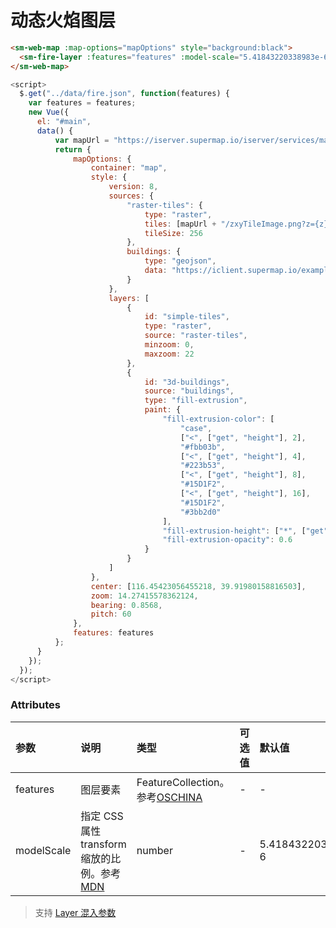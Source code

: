 # 动态火焰图层

<sm-iframe src="https://iclient.supermap.io/examples/component/components_fire_layer_vue.html"></sm-iframe>

```html
<sm-web-map :map-options="mapOptions" style="background:black">
  <sm-fire-layer :features="features" :model-scale="5.41843220338983e-6"></sm-fire-layer>
</sm-web-map>
```

```js
<script>
  $.get("../data/fire.json", function(features) {
    var features = features;
    new Vue({
      el: "#main",
      data() {
          var mapUrl = "https://iserver.supermap.io/iserver/services/map-china400/rest/maps/ChinaDark";
          return {
              mapOptions: {
                  container: "map",
                  style: {
                      version: 8,
                      sources: {
                          "raster-tiles": {
                              type: "raster",
                              tiles: [mapUrl + "/zxyTileImage.png?z={z}&x={x}&y={y}"],
                              tileSize: 256
                          },
                          buildings: {
                              type: "geojson",
                              data: "https://iclient.supermap.io/examples/data/buildings.json"
                          }
                      },
                      layers: [
                          {
                              id: "simple-tiles",
                              type: "raster",
                              source: "raster-tiles",
                              minzoom: 0,
                              maxzoom: 22
                          },
                          {
                              id: "3d-buildings",
                              source: "buildings",
                              type: "fill-extrusion",
                              paint: {
                                  "fill-extrusion-color": [
                                      "case",
                                      ["<", ["get", "height"], 2],
                                      "#fbb03b",
                                      ["<", ["get", "height"], 4],
                                      "#223b53",
                                      ["<", ["get", "height"], 8],
                                      "#15D1F2",
                                      ["<", ["get", "height"], 16],
                                      "#15D1F2",
                                      "#3bb2d0"
                                  ],
                                  "fill-extrusion-height": ["*", ["get", "height"], 5],
                                  "fill-extrusion-opacity": 0.6
                              }
                          }
                      ]
                  },
                  center: [116.45423056455218, 39.91980158816503],
                  zoom: 14.27415578362124,
                  bearing: 0.8568,
                  pitch: 60
              },
              features: features
          };
      }
    });
  });
</script>
```

### Attributes

| 参数       | 说明                                                                                                   | 类型                                                       | 可选值 | 默认值              |
| :--------- | :----------------------------------------------------------------------------------------------------- | :--------------------------------------------------------- | :----- | :------------------ |
| features   | 图层要素                                                                                               | FeatureCollection。参考[OSCHINA](https://www.oschina.net/translate/geojson-spec?cmp) | -      | -                   |
| modelScale | 指定 CSS 属性 transform 缩放的比例。参考 [MDN](https://developer.mozilla.org/zh-CN/docs/Web/CSS/scale) | number                                                     | -      | 5.41843220338983e-6 |

> 支持 [Layer 混入参数](/zh/api/mixin/mixin.md#layer)
